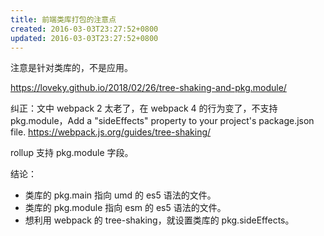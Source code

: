```yaml
---
title: 前端类库打包的注意点
created: 2016-03-03T23:27:52+0800
updated: 2016-03-03T23:27:52+0800
---
```



注意是针对类库的，不是应用。

https://loveky.github.io/2018/02/26/tree-shaking-and-pkg.module/

纠正：文中 webpack 2 太老了，在 webpack 4 的行为变了，不支持 pkg.module，Add a "sideEffects" property to your project's package.json file.
https://webpack.js.org/guides/tree-shaking/

rollup 支持 pkg.module 字段。

结论：

- 类库的 pkg.main 指向 umd 的 es5 语法的文件。
- 类库的 pkg.module 指向 esm 的 es5 语法的文件。
- 想利用 webpack 的 tree-shaking，就设置类库的 pkg.sideEffects。
